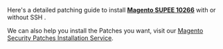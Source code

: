 Here's a detailed patching guide to install <strong>[Magento SUPEE 10266](https://meetanshi.com/blog/install-magento-supee-10266-with-or-without-ssh/)</strong> with or without SSH .

We can also help you install the Patches you want, visit our [Magento Security Patches Installation Service](https://meetanshi.com/magento-security-patches-installation-service.html).